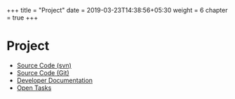 +++
title = "Project"
date = 2019-03-23T14:38:56+05:30
weight = 6
chapter = true
+++

# Project

* [Source Code (svn)](https://sourceforge.net/p/amanda/code/HEAD/tree/)
* [Source Code (Git)](http://wiki.zmanda.com/index.php/Fork_Amanda_on_Github)
* [Developer Documentation](http://wiki.zmanda.com/index.php/Developer_documentation)
* [Open Tasks](http://wiki.zmanda.com/index.php/Tasks)
